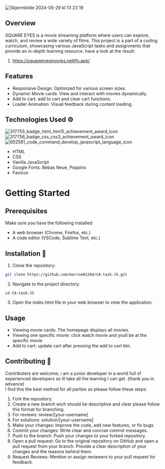 
![Skjermbilde 2024-05-29 kl  13 23 19](https://github.com/marroe01284/CA-task-JS/assets/143086706/83f86fc4-cb47-4594-85f7-ff6189b50732)

## Overview
SQUARE EYES is a movie streaming platform where users can explore, watch, and review a wide variety of films. This project is a part of a coding curriculum, showcasing various JavaScript tasks and assignments that provide an in-depth learning resource.
have a look at the result:
 1. https://squareeyesmovies.netlify.app/

## Features
- Responsive Design: Optimized for various screen sizes.
- Dynamic Movie cards: View and interact with movies dynamically.
- Add to cart: add to cart and clear cart functions. 
- Loader Animation: Visual feedback during content loading.


## Technologies Used ⚙️
![317755_badge_html_html5_achievement_award_icon](https://github.com/marroe01284/The-Blog/assets/143086706/22805279-f347-4711-bfaf-90644829aeae)
![317756_badge_css_css3_achievement_award_icon](https://github.com/marroe01284/The-Blog/assets/143086706/2d5ee681-d075-4ce0-bfe7-9f9cc38dae37)![652581_code_command_develop_javascript_language_icon](https://github.com/marroe01284/The-Blog/assets/143086706/bb3e1746-a2cc-4f28-960d-94de2a4be801)


- HTML
- CSS
- Vanilla JavaScript
- Google Fonts: Bebas Neue, Poppins
- Favicon

# Getting Started
## Prerequisites
Make sure you have the following installed:

- A web browser (Chrome, Firefox, etc.)
- A code editor (VSCode, Sublime Text, etc.)
  
## Installation 🔧
1. Clone the repository:
```bash
git clone https://github.com/marroe01284/CA-task-JS.git
```
2. Navigate to the project directory:
```
cd CA-task-JS
```
3. Open the index.html file in your web browser to view the application.

## Usage 
- Viewing movie cards: The homepage displays all movies.
- Viewing one specific movie: click watch movie and youll be at the specific movie
- Add to cart: update cart after pressing the add to cart btn.

## Contributing 🫵
Contributers are welcome, i am a junior developer in a world full of experienced developers so ill take all the learning i can get. (thank you in advance)  
I find this the best method for all parties so please follow these steps:
1. Fork the repository.
2. Create a new branch wich should be descriptive and clear please follow this format for branching.
3. For reviews: review/[your-username]
4. For solutions: solution/[your-username]
5. Make your changes: Improve the code, add new features, or fix bugs.
6. Commit your changes: Write clear and concise commit messages.
7. Push to the branch: Push your changes to your forked repository.
8. Open a pull request: Go to the original repository on GitHub and open a pull request from your branch. Provide a clear description of your changes and the reasons behind them.
9. Request Reviews: Mention or assign reviewers to your pull request for feedback.
